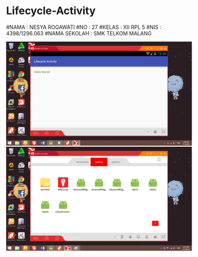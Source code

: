 # Lifecycle-Activity
#NAMA         : NESYA ROGAWATI
#NO           : 27
#KELAS        : XII RPL 5
#NIS          : 4398/1296.063
#NAMA SEKOLAH : SMK TELKOM MALANG

![Livecycle](https://github.com/nesyar/Lifecycle-Activity/blob/master/Livecycle.png)
![Livecycle%201](https://github.com/nesyar/Lifecycle-Activity/blob/master/Livecycle%201.png)
